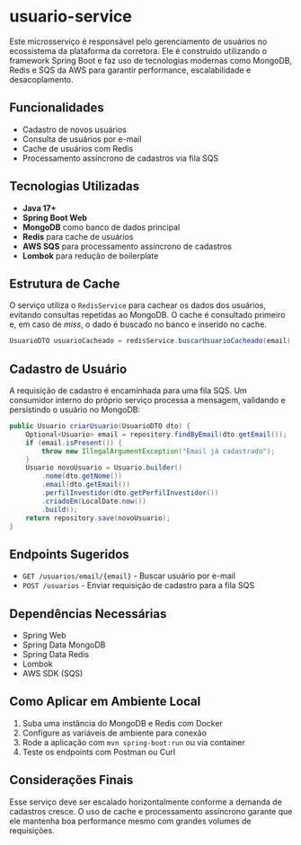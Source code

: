 # usuario-service

Este microsserviço é responsável pelo gerenciamento de usuários no ecossistema da plataforma da corretora. Ele é construído utilizando o framework Spring Boot e faz uso de tecnologias modernas como MongoDB, Redis e SQS da AWS para garantir performance, escalabilidade e desacoplamento.

## Funcionalidades

* Cadastro de novos usuários
* Consulta de usuários por e-mail
* Cache de usuários com Redis
* Processamento assíncrono de cadastros via fila SQS

## Tecnologias Utilizadas

* **Java 17+**
* **Spring Boot Web**
* **MongoDB** como banco de dados principal
* **Redis** para cache de usuários
* **AWS SQS** para processamento assíncrono de cadastros
* **Lombok** para redução de boilerplate

## Estrutura de Cache

O serviço utiliza o `RedisService` para cachear os dados dos usuários, evitando consultas repetidas ao MongoDB. O cache é consultado primeiro e, em caso de *miss*, o dado é buscado no banco e inserido no cache.

```java
UsuarioDTO usuarioCacheado = redisService.buscarUsuarioCacheado(email);
```

## Cadastro de Usuário

A requisição de cadastro é encaminhada para uma fila SQS. Um consumidor interno do próprio serviço processa a mensagem, validando e persistindo o usuário no MongoDB:

```java
public Usuario criarUsuario(UsuarioDTO dto) {
    Optional<Usuario> email = repository.findByEmail(dto.getEmail());
    if (email.isPresent()) {
        throw new IllegalArgumentException("Email já cadastrado");
    }
    Usuario novoUsuario = Usuario.builder()
        .nome(dto.getNome())
        .email(dto.getEmail())
        .perfilInvestidor(dto.getPerfilInvestidor())
        .criadoEm(LocalDate.now())
        .build();
    return repository.save(novoUsuario);
}
```

## Endpoints Sugeridos

* `GET /usuarios/email/{email}` - Buscar usuário por e-mail
* `POST /usuarios` - Enviar requisição de cadastro para a fila SQS

## Dependências Necessárias

* Spring Web
* Spring Data MongoDB
* Spring Data Redis
* Lombok
* AWS SDK (SQS)

## Como Aplicar em Ambiente Local

1. Suba uma instância do MongoDB e Redis com Docker
2. Configure as variáveis de ambiente para conexão
3. Rode a aplicação com `mvn spring-boot:run` ou via container
4. Teste os endpoints com Postman ou Curl

## Considerações Finais

Esse serviço deve ser escalado horizontalmente conforme a demanda de cadastros cresce. O uso de cache e processamento assíncrono garante que ele mantenha boa performance mesmo com grandes volumes de requisições.
